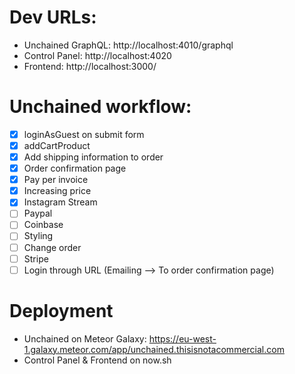 # Dev URLs:

- Unchained GraphQL: http://localhost:4010/graphql
- Control Panel: http://localhost:4020
- Frontend: http://localhost:3000/

# Unchained workflow:

- [x] loginAsGuest on submit form
- [x] addCartProduct
- [x] Add shipping information to order
- [x] Order confirmation page
- [x] Pay per invoice
- [x] Increasing price
- [x] Instagram Stream
- [ ] Paypal
- [ ] Coinbase
- [ ] Styling
- [ ] Change order
- [ ] Stripe
- [ ] Login through URL (Emailing --> To order confirmation page)

# Deployment

- Unchained on Meteor Galaxy: https://eu-west-1.galaxy.meteor.com/app/unchained.thisisnotacommercial.com
- Control Panel & Frontend on now.sh
